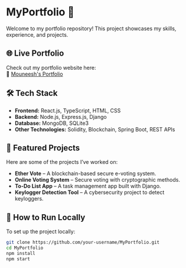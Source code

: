 # MyPortfolio 🚀  

Welcome to my portfolio repository! This project showcases my skills, experience, and projects.  

## 🌐 Live Portfolio  
Check out my portfolio website here:  
🔗 [Mouneesh's Portfolio](https://mouneesh.netlify.app/)  

## 🛠 Tech Stack  
- **Frontend:** React.js, TypeScript, HTML, CSS  
- **Backend:** Node.js, Express.js, Django  
- **Database:** MongoDB, SQLite3  
- **Other Technologies:** Solidity, Blockchain, Spring Boot, REST APIs  

## 📌 Featured Projects  
Here are some of the projects I’ve worked on:  
- **Ether Vote** – A blockchain-based secure e-voting system.  
- **Online Voting System** – Secure voting with cryptographic methods.  
- **To-Do List App** – A task management app built with Django.  
- **Keylogger Detection Tool** – A cybersecurity project to detect keyloggers.  

## 🚀 How to Run Locally  
To set up the project locally:  
```sh
git clone https://github.com/your-username/MyPortfolio.git
cd MyPortfolio
npm install
npm start
  
